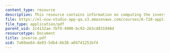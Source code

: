 ```yaml
---
content_type: resource
description: This resource contains information on computing the inverse fourier transform.
file: https://ol-ocw-studio-app-qa.s3.amazonaws.com/courses/6-728-applied-quantum-and-statistical-physics-fall-2006/7a69ae64de935db46b38a04741251bf4_inverse.pdf
file_type: application/pdf
parent_uid: 2c4132ae-7bf9-4900-bc93-263cd831948d
resourcetype: Document
title: inverse.pdf
uid: 7a69ae64-de93-5db4-6b38-a04741251bf4
---
```

